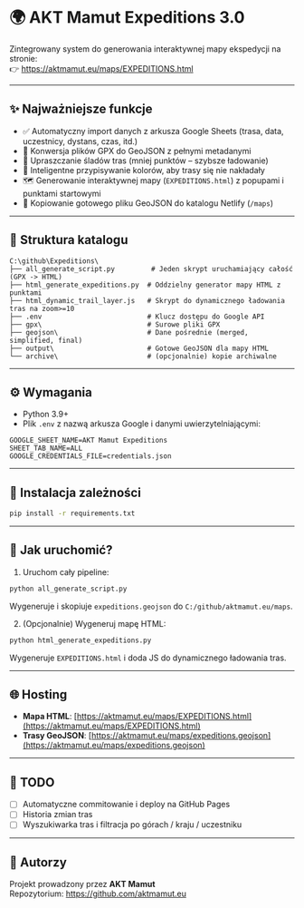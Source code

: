 
# 🌍 AKT Mamut Expeditions 3.0

Zintegrowany system do generowania interaktywnej mapy ekspedycji na stronie:  
👉 https://aktmamut.eu/maps/EXPEDITIONS.html

---

## ✨ Najważniejsze funkcje

- ✅ Automatyczny import danych z arkusza Google Sheets (trasa, data, uczestnicy, dystans, czas, itd.)
- 🧭 Konwersja plików GPX do GeoJSON z pełnymi metadanymi
- 🧪 Upraszczanie śladów tras (mniej punktów – szybsze ładowanie)
- 🌈 Inteligentne przypisywanie kolorów, aby trasy się nie nakładały
- 🗺️ Generowanie interaktywnej mapy (`EXPEDITIONS.html`) z popupami i punktami startowymi
- 🚀 Kopiowanie gotowego pliku GeoJSON do katalogu Netlify (`/maps`)

---

## 📁 Struktura katalogu

```
C:\github\Expeditions\
├── all_generate_script.py         # Jeden skrypt uruchamiający całość (GPX -> HTML)
├── html_generate_expeditions.py  # Oddzielny generator mapy HTML z punktami
├── html_dynamic_trail_layer.js   # Skrypt do dynamicznego ładowania tras na zoom>=10
├── .env                          # Klucz dostępu do Google API
├── gpx\                          # Surowe pliki GPX
├── geojson\                      # Dane pośrednie (merged, simplified, final)
├── output\                       # Gotowe GeoJSON dla mapy HTML
└── archive\                      # (opcjonalnie) kopie archiwalne
```

---

## ⚙️ Wymagania

- Python 3.9+
- Plik `.env` z nazwą arkusza Google i danymi uwierzytelniającymi:

```
GOOGLE_SHEET_NAME=AKT Mamut Expeditions
SHEET_TAB_NAME=ALL
GOOGLE_CREDENTIALS_FILE=credentials.json
```

---

## 🔧 Instalacja zależności

```bash
pip install -r requirements.txt
```

---

## 🚀 Jak uruchomić?

1. Uruchom cały pipeline:

```bash
python all_generate_script.py
```

Wygeneruje i skopiuje `expeditions.geojson` do `C:/github/aktmamut.eu/maps`.

2. (Opcjonalnie) Wygeneruj mapę HTML:

```bash
python html_generate_expeditions.py
```

Wygeneruje `EXPEDITIONS.html` i doda JS do dynamicznego ładowania tras.

---

## 🌐 Hosting

- **Mapa HTML**: [https://aktmamut.eu/maps/EXPEDITIONS.html](https://aktmamut.eu/maps/EXPEDITIONS.html)
- **Trasy GeoJSON**: [https://aktmamut.eu/maps/expeditions.geojson](https://aktmamut.eu/maps/expeditions.geojson)

---

## 📌 TODO

- [ ] Automatyczne commitowanie i deploy na GitHub Pages
- [ ] Historia zmian tras
- [ ] Wyszukiwarka tras i filtracja po górach / kraju / uczestniku

---

## 👣 Autorzy

Projekt prowadzony przez **AKT Mamut**  
Repozytorium: https://github.com/aktmamut.eu
